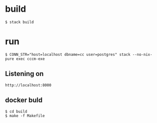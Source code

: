 # build
```
$ stack build
```
# run
```
$ CONN_STR="host=localhost dbname=cc user=postgres" stack --no-nix-pure exec cccm-exe
```
## Listening on
```
http://localhost:8000
```

## docker buld
```
$ cd build
$ make -f Makefile
```
